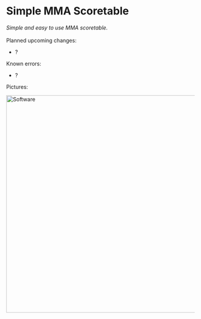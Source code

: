 # Simple MMA Scoretable
*Simple and easy to use MMA scoretable.*
<br>
<br>
Planned upcoming changes:
- ?

Known errors:
- ?

Pictures:
<p align="left">
  <img src="https://i.imgur.com/oDm4Dj4.png" width="580" title="Software"><br><br>
</p>
